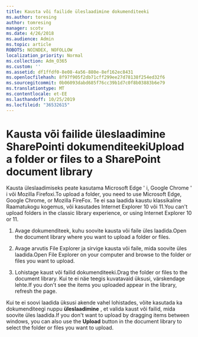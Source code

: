 ```yaml
---
title: Kausta või failide üleslaadimine dokumenditeeki
ms.author: toresing
author: tomresing
manager: scotv
ms.date: 4/26/2018
ms.audience: Admin
ms.topic: article
ROBOTS: NOINDEX, NOFOLLOW
localization_priority: Normal
ms.collection: Adm_O365
ms.custom: ''
ms.assetid: df1ffdf0-8e08-4a56-880e-8ef162ec8431
ms.openlocfilehash: 8f97f905f2db71cff299ee27d78138f254ed32f6
ms.sourcegitcommit: 0b06093dabd685f76cc39b1d7c0f8b03883b6e79
ms.translationtype: MT
ms.contentlocale: et-EE
ms.lasthandoff: 10/25/2019
ms.locfileid: "36532615"
---
```

# <a name="upload-a-folder-or-files-to-a-sharepoint-document-library"></a><span data-ttu-id="5a819-102">Kausta või failide üleslaadimine SharePointi dokumenditeeki</span><span class="sxs-lookup"><span data-stu-id="5a819-102">Upload a folder or files to a SharePoint document library</span></span>

<span data-ttu-id="5a819-103">Kausta üleslaadimiseks peate kasutama Microsoft Edge ' i, Google Chrome ' i või Mozilla Firefoxi.</span><span class="sxs-lookup"><span data-stu-id="5a819-103">To upload a folder, you need to use Microsoft Edge, Google Chrome, or Mozilla FireFox.</span></span> <span data-ttu-id="5a819-104">Te ei saa laadida kaustu klassikaline Raamatukogu kogemus, või kasutades Internet Explorer 10 või 11.</span><span class="sxs-lookup"><span data-stu-id="5a819-104">You can't upload folders in the classic library experience, or using Internet Explorer 10 or 11.</span></span>
  
1. <span data-ttu-id="5a819-105">Avage dokumenditeek, kuhu soovite kausta või faile üles laadida.</span><span class="sxs-lookup"><span data-stu-id="5a819-105">Open the document library where you want to upload a folder or files.</span></span>
    
2. <span data-ttu-id="5a819-106">Avage arvutis File Explorer ja sirvige kausta või faile, mida soovite üles laadida.</span><span class="sxs-lookup"><span data-stu-id="5a819-106">Open File Explorer on your computer and browse to the folder or files you want to upload.</span></span>
    
3. <span data-ttu-id="5a819-107">Lohistage kaust või failid dokumenditeeki.</span><span class="sxs-lookup"><span data-stu-id="5a819-107">Drag the folder or files to the document library.</span></span> <span data-ttu-id="5a819-108">Kui te ei näe teegis kuvatavaid üksusi, värskendage lehte.</span><span class="sxs-lookup"><span data-stu-id="5a819-108">If you don't see the items you uploaded appear in the library, refresh the page.</span></span> 
    
<span data-ttu-id="5a819-109">Kui te ei soovi laadida üksusi akende vahel lohistades, võite kasutada ka dokumenditeegi nuppu **üleslaadimine** , et valida kaust või failid, mida soovite üles laadida.</span><span class="sxs-lookup"><span data-stu-id="5a819-109">If you don't want to upload by dragging items between windows, you can also use the **Upload** button in the document library to select the folder or files you want to upload.</span></span> 
  

